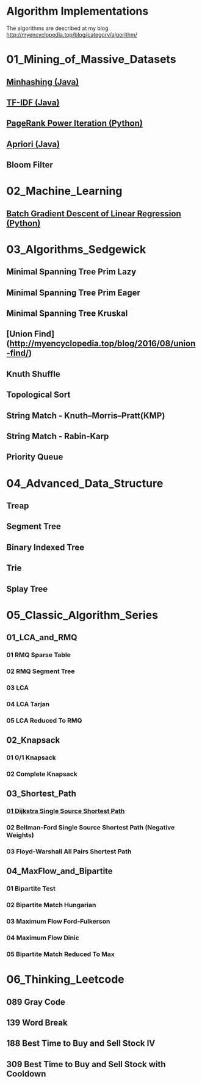 # Algorithm Implementations
The algorithms are described at my blog
http://myencyclopedia.top/blog/category/algorithm/

# 01_Mining_of_Massive_Datasets
## [Minhashing (Java)](http://myencyclopedia.top/blog/2015/10/minhashing/)
## [TF-IDF (Java)](http://myencyclopedia.top/blog/2015/10/tf-idf/)
## [PageRank Power Iteration (Python)](http://myencyclopedia.top/blog/2015/09/pagerank/)
## [Apriori (Java)](http://myencyclopedia.top/blog/2015/11/apriori/)
## Bloom Filter

# 02_Machine_Learning
## [Batch Gradient Descent of Linear Regression (Python)](http://myencyclopedia.top/blog/2015/09/batch-gradient-descent/)

# 03_Algorithms_Sedgewick
## Minimal Spanning Tree Prim Lazy
## Minimal Spanning Tree Prim Eager
## Minimal Spanning Tree Kruskal
## [Union Find] (http://myencyclopedia.top/blog/2016/08/union-find/)
## Knuth Shuffle
## Topological Sort
## String Match - Knuth–Morris–Pratt(KMP)
## String Match - Rabin-Karp
## Priority Queue

# 04_Advanced_Data_Structure
## Treap
## Segment Tree
## Binary Indexed Tree
## Trie
## Splay Tree

# 05_Classic_Algorithm_Series
## 01_LCA_and_RMQ
### 01 RMQ Sparse Table
### 02 RMQ Segment Tree
### 03 LCA
### 04 LCA Tarjan
### 05 LCA Reduced To RMQ
## 02_Knapsack
### 01 0/1 Knapsack
### 02 Complete Knapsack
## 03_Shortest_Path
### [01 Dijkstra Single Source Shortest Path](http://myencyclopedia.top/blog/2016/07/dijkstra-single-source-shortest-path/)
### 02 Bellman-Ford Single Source Shortest Path (Negative Weights)
### 03 Floyd-Warshall All Pairs Shortest Path
## 04_MaxFlow_and_Bipartite
### 01 Bipartite Test
### 02 Bipartite Match Hungarian
### 03 Maximum Flow Ford-Fulkerson
### 04 Maximum Flow Dinic
### 05 Bipartite Match Reduced To Max


# 06_Thinking_Leetcode
## 089 Gray Code 
## 139 Word Break
## 188 Best Time to Buy and Sell Stock IV
## 309 Best Time to Buy and Sell Stock with Cooldown
